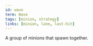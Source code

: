 ```yaml
---
id: wave
term: Wave
tags: [minion, strategy]
links: [minion, lane, last-hit]
---
```


A group of minions that spawn together.